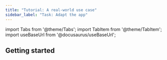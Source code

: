 ```yaml
---
title: "Tutorial: A real-world use case"
sidebar_label: "Task: Adapt the app"
---
```


import Tabs from '@theme/Tabs';
import TabItem from '@theme/TabItem';
import useBaseUrl from '@docusaurus/useBaseUrl';

## Getting started